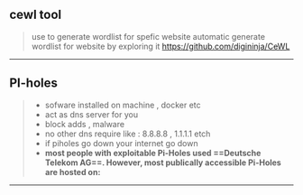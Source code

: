 ## cewl tool
> use to generate wordlist for spefic website
> automatic generate wordlist for website by exploring it
> https://github.com/digininja/CeWL

---

## PI-holes
> * sofware installed on machine , docker etc
> * act as dns server  for you
> * block adds , malware
> * no other dns require like : 8.8.8.8 , 1.1.1.1 etch
> * if piholes go down your internet  go down
> * **most people with exploitable Pi-Holes used ==Deutsche Telekom AG==. However, most publically accessible Pi-Holes are hosted on:**

----
